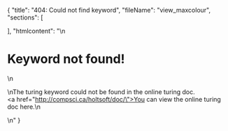 {
  "title": "404: Could not find keyword",
  "fileName": "view_maxcolour",
  "sections": [

  ],
  "htmlcontent": "\n<h1>Keyword not found!</h1>\n<p>\nThe turing keyword could not be found in the online turing doc.<br><a href=\"http://compsci.ca/holtsoft/doc/\">You can view the online turing doc here.</a>\n</p>\n"
}
